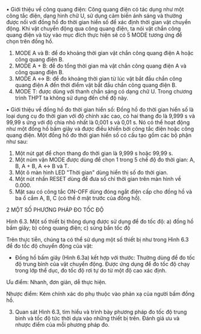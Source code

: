 • Giới thiệu về công quang điện: Công quang điện có tác dụng như một công tắc điện, dạng hình chữ U, sử dụng cảm biến ánh sáng và thường được nối với đồng hồ đo thời gian hiển số để xác định thời gian vật chuyển động. Khi vật chuyển động qua công quang điện, ta nói vật chắn công quang điện và tùy vào mục đích thực hiện sẽ có 5 MODE tương ứng để chọn trên đồng hồ.
1. MODE A và B: để đo khoảng thời gian vật chắn công quang điện A hoặc công quang điện B.
2. MODE A + B: để đo tổng thời gian mà vật chắn công quang điện A và công quang điện B.
3. MODE A ↔ B: để đo khoảng thời gian từ lúc vật bắt đầu chắn công quang điện A đến thời điểm vật bắt đầu chắn công quang điện B.
4. MODE T: được dùng với thanh chắn sáng có dạng chữ U. Trong chương trình THPT ta không sử dụng đến chế độ này.

• Giới thiệu về đồng hồ đo thời gian hiển số: Đồng hồ đo thời gian hiển số là loại dụng cụ đo thời gian với độ chính xác cao, có hai thang đo là 9,999 s và 99,99 s ứng với độ chia nhỏ nhất là 0,001 s và 0,01 s. Nó có thể hoạt động như một đồng hồ bấm giây và được điều khiển bởi công tắc điện hoặc công quang điện.
Một đồng hồ đo thời gian hiển số có cấu tạo gồm các bộ phận như sau:
1. Một nút gạt để chọn thang đo thời gian là 9,999 s hoặc 99,99 s.
2. Một núm vặn MODE được dùng để chọn 1 trong 5 chế độ đo thời gian: A, B, A + B, A ↔ B và T.
3. Một ô màn hình LED "Thời gian" dùng hiển thị số đo thời gian.
4. Một nút nhấn RESET dùng để đưa số chỉ thời gian trên màn hình về 0.000.
5. Mặt sau có công tắc ON-OFF dùng đóng ngắt điện cấp cho đồng hồ và ba ổ cắm A, B, C (có thể ở mặt trước của đồng hồ).

2 MỘT SỐ PHƯƠNG PHÁP ĐO TỐC ĐỘ

Hình 6.3. Một số thiết bị thông dụng được sử dụng để đo tốc độ:
a) đồng hồ bấm giây; b) công quang điện; c) súng bắn tốc độ

Trên thực tiễn, chúng ta có thể sử dụng một số thiết bị như trong Hình 6.3 để đo tốc độ chuyển động của vật:

* Đồng hồ bấm giây (Hình 6.3a) kết hợp với thước: Thường dùng để đo tốc độ trung bình của vật chuyển động. Được ứng dụng để đo tốc độ chạy trong lớp thể dục, đo tốc độ rơi tự do từ một độ cao xác định.

Ưu điểm: Nhanh, đơn giản, dễ thực hiện.

Nhược điểm: Kém chính xác do phụ thuộc vào phản xạ của người bấm đồng hồ.

3. Quan sát Hình 6.3, tìm hiểu và trình bày phương pháp đo tốc độ trung bình và tốc độ tức thời dựa vào những thiết bị trên. Đánh giá ưu và nhược điểm của mỗi phương pháp đo.